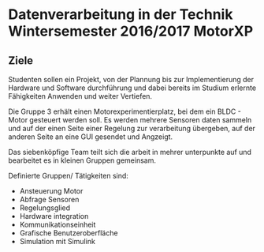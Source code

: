 Datenverarbeitung in der Technik Wintersemester 2016/2017 MotorXP
================================================================

Ziele
------

Studenten sollen ein Projekt, von der Plannung bis zur Implementierung der Hardware und Software durchführung und dabei bereits im Studium erlernte Fähigkeiten Anwenden und weiter Vertiefen.

Die Gruppe 3 erhält einen Motorexperimentierplatz, bei dem ein BLDC - Motor gesteuert werden soll. Es werden mehrere Sensoren daten sammeln und auf der einen Seite einer Regelung zur verarbeitung übergeben, auf der anderen Seite an eine GUI gesendet und Angzeigt.

Das siebenköpfige Team teilt sich die arbeit in mehrer unterpunkte auf und bearbeitet es in kleinen Gruppen gemeinsam.

Definierte Gruppen/ Tätigkeiten sind: 
 - Ansteuerung Motor
 - Abfrage Sensoren
 - Regelungsglied
 - Hardware integration
 - Kommunikationseinheit
 - Grafische Benutzeroberfläche
 - Simulation mit Simulink
